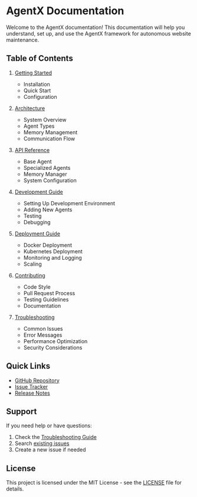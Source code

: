 # AgentX Documentation

Welcome to the AgentX documentation! This documentation will help you understand, set up, and use the AgentX framework for autonomous website maintenance.

## Table of Contents

1. [Getting Started](getting-started.md)
   - Installation
   - Quick Start
   - Configuration

2. [Architecture](architecture.md)
   - System Overview
   - Agent Types
   - Memory Management
   - Communication Flow

3. [API Reference](api-reference.md)
   - Base Agent
   - Specialized Agents
   - Memory Manager
   - System Configuration

4. [Development Guide](development.md)
   - Setting Up Development Environment
   - Adding New Agents
   - Testing
   - Debugging

5. [Deployment Guide](deployment.md)
   - Docker Deployment
   - Kubernetes Deployment
   - Monitoring and Logging
   - Scaling

6. [Contributing](contributing.md)
   - Code Style
   - Pull Request Process
   - Testing Guidelines
   - Documentation

7. [Troubleshooting](troubleshooting.md)
   - Common Issues
   - Error Messages
   - Performance Optimization
   - Security Considerations

## Quick Links

- [GitHub Repository](https://github.com/yourusername/agentx)
- [Issue Tracker](https://github.com/yourusername/agentx/issues)
- [Release Notes](https://github.com/yourusername/agentx/releases)

## Support

If you need help or have questions:

1. Check the [Troubleshooting Guide](troubleshooting.md)
2. Search [existing issues](https://github.com/yourusername/agentx/issues)
3. Create a new issue if needed

## License

This project is licensed under the MIT License - see the [LICENSE](../LICENSE) file for details. 